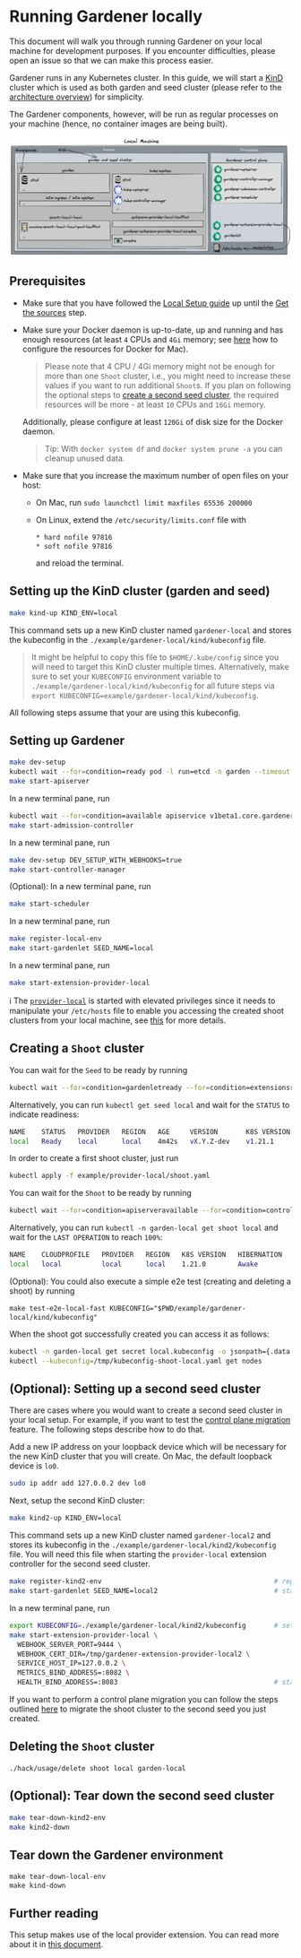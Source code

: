 # Running Gardener locally

This document will walk you through running Gardener on your local machine for development purposes.
If you encounter difficulties, please open an issue so that we can make this process easier.

Gardener runs in any Kubernetes cluster.
In this guide, we will start a [KinD](https://kind.sigs.k8s.io/) cluster which is used as both garden and seed cluster (please refer to the [architecture overview](../concepts/architecture.md)) for simplicity.

The Gardener components, however, will be run as regular processes on your machine (hence, no container images are being built).

![Architecture Diagram](content/getting_started_locally.png)

## Prerequisites

- Make sure that you have followed the [Local Setup guide](./local_setup.md) up until the [Get the sources](./local_setup.md#get-the-sources) step.
- Make sure your Docker daemon is up-to-date, up and running and has enough resources (at least `4` CPUs and `4Gi` memory; see [here](https://docs.docker.com/desktop/mac/#resources) how to configure the resources for Docker for Mac).
  > Please note that 4 CPU / 4Gi memory might not be enough for more than one `Shoot` cluster, i.e., you might need to increase these values if you want to run additional `Shoot`s.
  > If you plan on following the optional steps to [create a second seed cluster](#optional-setting-up-a-second-seed-cluster), the required resources will be more - at least `10` CPUs and `16Gi` memory.

  Additionally, please configure at least `120Gi` of disk size for the Docker daemon.
  > Tip: With `docker system df` and `docker system prune -a` you can cleanup unused data.
- Make sure that you increase the maximum number of open files on your host:
  - On Mac, run `sudo launchctl limit maxfiles 65536 200000`
  - On Linux, extend the `/etc/security/limits.conf` file with

    ```text
    * hard nofile 97816
    * soft nofile 97816
    ```

    and reload the terminal.

## Setting up the KinD cluster (garden and seed)

```bash
make kind-up KIND_ENV=local
```

This command sets up a new KinD cluster named `gardener-local` and stores the kubeconfig in the `./example/gardener-local/kind/kubeconfig` file.

> It might be helpful to copy this file to `$HOME/.kube/config` since you will need to target this KinD cluster multiple times.
Alternatively, make sure to set your `KUBECONFIG` environment variable to `./example/gardener-local/kind/kubeconfig` for all future steps via `export KUBECONFIG=example/gardener-local/kind/kubeconfig`.

All following steps assume that your are using this kubeconfig.

## Setting up Gardener

```bash
make dev-setup                                                                # preparing the environment (without webhooks for now)
kubectl wait --for=condition=ready pod -l run=etcd -n garden --timeout 2m     # wait for etcd to be ready
make start-apiserver                                                          # starting gardener-apiserver
```

In a new terminal pane, run

```bash
kubectl wait --for=condition=available apiservice v1beta1.core.gardener.cloud # wait for gardener-apiserver to be ready
make start-admission-controller                                               # starting gardener-admission-controller
```

In a new terminal pane, run

```bash
make dev-setup DEV_SETUP_WITH_WEBHOOKS=true                                   # preparing the environment with webhooks
make start-controller-manager                                                 # starting gardener-controller-manager
```

(Optional): In a new terminal pane, run

```bash
make start-scheduler                                                          # starting gardener-scheduler
```

In a new terminal pane, run

```bash
make register-local-env                                                       # registering the local environment (CloudProfile, Seed, etc.)
make start-gardenlet SEED_NAME=local                                          # starting gardenlet
```

In a new terminal pane, run

```bash
make start-extension-provider-local                                           # starting gardener-extension-provider-local
```

ℹ️ The [`provider-local`](../extensions/provider-local.md) is started with elevated privileges since it needs to manipulate your `/etc/hosts` file to enable you accessing the created shoot clusters from your local machine, see [this](../extensions/provider-local.md#dnsrecord) for more details.

## Creating a `Shoot` cluster

You can wait for the `Seed` to be ready by running

```bash
kubectl wait --for=condition=gardenletready --for=condition=extensionsready --for=condition=bootstrapped seed local --timeout=5m
```

Alternatively, you can run `kubectl get seed local` and wait for the `STATUS` to indicate readiness:

```bash
NAME    STATUS   PROVIDER   REGION   AGE     VERSION       K8S VERSION
local   Ready    local      local    4m42s   vX.Y.Z-dev    v1.21.1
```

In order to create a first shoot cluster, just run

```bash
kubectl apply -f example/provider-local/shoot.yaml
```

You can wait for the `Shoot` to be ready by running

```bash
kubectl wait --for=condition=apiserveravailable --for=condition=controlplanehealthy --for=condition=everynodeready --for=condition=systemcomponentshealthy shoot local -n garden-local --timeout=10m
```

Alternatively, you can run `kubectl -n garden-local get shoot local` and wait for the `LAST OPERATION` to reach `100%`:

```bash
NAME    CLOUDPROFILE   PROVIDER   REGION   K8S VERSION   HIBERNATION   LAST OPERATION            STATUS    AGE
local   local          local      local    1.21.0        Awake         Create Processing (43%)   healthy   94s
```

(Optional): You could also execute a simple e2e test (creating and deleting a shoot) by running

```shell
make test-e2e-local-fast KUBECONFIG="$PWD/example/gardener-local/kind/kubeconfig"
```

When the shoot got successfully created you can access it as follows:

```bash
kubectl -n garden-local get secret local.kubeconfig -o jsonpath={.data.kubeconfig} | base64 -d > /tmp/kubeconfig-shoot-local.yaml
kubectl --kubeconfig=/tmp/kubeconfig-shoot-local.yaml get nodes
```

## (Optional): Setting up a second seed cluster

There are cases where you would want to create a second seed cluster in your local setup. For example, if you want to test the [control plane migration](../usage/control_plane_migration.md) feature. The following steps describe how to do that.

Add a new IP address on your loopback device which will be necessary for the new KinD cluster that you will create. On Mac, the default loopback device is `lo0`.

```bash
sudo ip addr add 127.0.0.2 dev lo0                                     # adding 127.0.0.2 ip to the loopback interface
```

Next, setup the second KinD cluster:

```bash
make kind2-up KIND_ENV=local
```

This command sets up a new KinD cluster named `gardener-local2` and stores its kubeconfig in the `./example/gardener-local/kind2/kubeconfig` file. You will need this file when starting the `provider-local` extension controller for the second seed cluster.

```bash
make register-kind2-env                                           # registering the local2 seed
make start-gardenlet SEED_NAME=local2                             # starting gardenlet for the local2 seed
```

In a new terminal pane, run

```bash
export KUBECONFIG=./example/gardener-local/kind2/kubeconfig       # setting KUBECONFIG to point to second kind cluster
make start-extension-provider-local \
  WEBHOOK_SERVER_PORT=9444 \
  WEBHOOK_CERT_DIR=/tmp/gardener-extension-provider-local2 \
  SERVICE_HOST_IP=127.0.0.2 \
  METRICS_BIND_ADDRESS=:8082 \
  HEALTH_BIND_ADDRESS=:8083                                       # starting gardener-extension-provider-local
```

If you want to perform a control plane migration you can follow the steps outlined [here](../usage/control_plane_migration.md) to migrate the shoot cluster to the second seed you just created.

## Deleting the `Shoot` cluster

```shell
./hack/usage/delete shoot local garden-local
```

## (Optional): Tear down the second seed cluster

```bash
make tear-down-kind2-env
make kind2-down
```

## Tear down the Gardener environment

```shell
make tear-down-local-env
make kind-down
```

## Further reading

This setup makes use of the local provider extension. You can read more about it in [this document](../extensions/provider-local.md).
